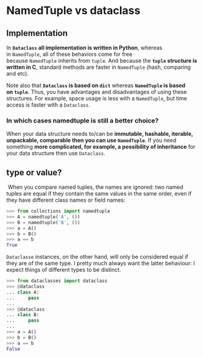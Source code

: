 
# NamedTuple vs dataclass

## Implementation

In **`Dataclass` all implementation is written in Python**, whereas in `NamedTuple`, all of these behaviors come for free because `NamedTuple` inherits from `tuple`. And because the **`tuple` structure is written in C**, standard methods are faster in `NamedTuple` (hash, comparing and etc).

Note also that **`Dataclass` is based on `dict`** whereas **`NamedTuple` is based on `tuple`**. Thus, you have advantages and disadvantages of using these structures. For example, space usage is less with a `NamedTuple`, but time access is faster with a `Dataclass`.

### In which cases namedtuple is still a better choice?

When your data structure needs to/can be **immutable, hashable, iterable, unpackable, comparable then you can use `NamedTuple`**. If you need something **more complicated, for example, a possibility of inheritance** for your data structure then use `Dataclass`.

## type or value?

 When you compare named tuples, the names are ignored: two named tuples are equal if they contain the same values in the same order, even if they have different class names or field names:

```python
>>> from collections import namedtuple
>>> A = namedtuple('A', ())
>>> B = namedtuple('B', ())
>>> a = A()
>>> b = B()
>>> a == b
True
```

`Dataclasse` instances, on the other hand, will only be considered equal if they are of the same type. I pretty much always want the latter behaviour: I expect things of different types to be distinct.

```python
>>> from dataclasses import dataclass
>>> @dataclass
... class A:
...     pass
...
>>> @dataclass
... class B:
...     pass
...
>>> a = A()
>>> b = B()
>>> a == b
False
```
